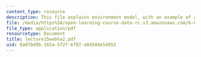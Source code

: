 ```yaml
---
content_type: resource
description: This file explains environment model, with an example of an evaluation.
file: /media/https%3A/open-learning-course-data-rc.s3.amazonaws.com/6-001-structure-and-interpretation-of-computer-programs-spring-2005/0a07bd9b165a5f2f6f87a84504e54952_lecture15webha2.pdf
file_type: application/pdf
resourcetype: Document
title: lecture15webha2.pdf
uid: 0a07bd9b-165a-5f2f-6f87-a84504e54952
---
```

